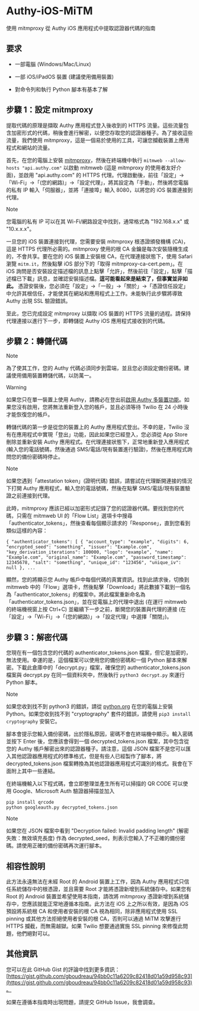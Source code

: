 # Authy-iOS-MiTM
使用 mitmproxy 從 Authy iOS 應用程式中提取認證器代碼的指南

## 要求
- 一部電腦 (Windows/Mac/Linux)

- 一部 iOS/iPadOS 裝置 (建議使用備用裝置)

- 對命令列和執行 Python 腳本有基本了解

## 步驟 1：設定 mitmproxy
提取代碼的原理是擷取 Authy 應用程式登入後收到的 HTTPS 流量。這些流量包含加密形式的代碼，稍後會進行解密，以便您存取您的認證器種子。為了接收這些流量，我們使用 mitmproxy，這是一個易於使用的工具，可讓您攔截裝置上應用程式和網站的流量。

首先，在您的電腦上安裝 [mitmproxy](https://www.mitmproxy.org)，然後在終端機中執行 `mitmweb --allow-hosts "api.authy.com"` 以啟動 mitmweb (這是 mitmproxy 的使用者友好介面)，並啟用 "api.authy.com" 的 HTTPS 代理。代理啟動後，前往「設定」->「Wi-Fi」->「(您的網路)」->「設定代理」，將其設定為「手動」，然後將您電腦的私有 IP 輸入「伺服器」，並將「連接埠」輸入 8080，以將您的 iOS 裝置連接到代理。

> [!NOTE]
> 您電腦的私有 IP 可以在其 Wi-Fi/網路設定中找到，通常格式為 "192.168.x.x" 或 "10.x.x.x"。

一旦您的 iOS 裝置連接到代理，您需要安裝 mitmproxy 根憑證頒發機構 (CA)，這是 HTTPS 代理所必需的。mitmproxy 使用的根 CA 金鑰是每次安裝隨機生成的，不會共享。要在您的 iOS 裝置上安裝根 CA，在代理連接狀態下，使用 Safari 瀏覽 `mitm.it`，然後點擊 iOS 部分下的「取得 mitmproxy-ca-cert.pem」。在 iOS 詢問是否安裝設定描述檔的訊息上點擊「允許」，然後前往「設定」，點擊「描述檔已下載」訊息，並確認安裝描述檔。**這可能看起來是結束了，但事實並非如此。** 憑證安裝後，您必須在「設定」->「一般」->「關於」->「憑證信任設定」中允許其根信任，才能使其在網站和應用程式上工作。未能執行此步驟將導致 Authy 出現 SSL 驗證錯誤。

至此，您已完成設定 mitmproxy 以擷取 iOS 裝置的 HTTPS 流量的過程。請保持代理連接以進行下一步，即轉儲從 Authy iOS 應用程式接收到的代碼。

## 步驟 2：轉儲代碼
> [!NOTE]
> 為了使其工作，您的 Authy 代碼必須同步到雲端，並且您必須設定備份密碼。建議使用備用裝置轉儲代碼，以防萬一。

> [!WARNING]
> 如果您只在單一裝置上使用 Authy，請務必在登出前[啟用 Authy 多裝置功能](https://help.twilio.com/articles/19753646900379-Enable-or-Disable-Authy-Multi-Device)。如果您沒有啟用，您將無法重新登入您的帳戶，並且必須等待 Twilio 在 24 小時後才能恢復您的帳戶。

轉儲代碼的第一步是從您的裝置上的 Authy 應用程式登出。不幸的是，Twilio 沒有在應用程式中實現「登出」功能，因此如果您已經登入，您必須從 App Store 刪除並重新安裝 Authy 應用程式。在代理連接狀態下，正常地重新登入應用程式 (輸入您的電話號碼，然後通過 SMS/電話/現有裝置進行驗證)，然後在應用程式詢問您的備份密碼時停止。

> [!NOTE]
> 如果您遇到「attestation token」(證明代碼) 錯誤，請嘗試在代理斷開連接的情況下打開 Authy 應用程式，輸入您的電話號碼，然後在點擊 SMS/電話/現有裝置驗證之前連接到代理。

此時，mitmproxy 應該已經以加密形式記錄了您的認證器代碼。要找到您的代碼，只需在 mitmweb UI 的「Flow List」選項卡中搜尋「authenticator_tokens」，然後查看每個顯示請求的「Response」，直到您看到類似這樣的內容：

````
{ "authenticator_tokens": [ { "account_type": "example", "digits": 6, "encrypted_seed": "something", "issuer": "Example.com", "key_derivation_iterations": 100000, "logo": "example", "name": "Example.com", "original_name": "Example.com", "password_timestamp": 12345678, "salt": "something", "unique_id": "123456", "unique_iv": null }, ...
````

顯然，您的將顯示您 Authy 帳戶中每個代碼的真實資訊。找到此請求後，切換到 mitmweb 中的「Flow」選項卡，然後點擊「Download」將此數據下載到一個名為「authenticator_tokens」的檔案中。將此檔案重新命名為「authenticator_tokens.json」，並在從電腦上的代理中退出 (在運行 mitmweb 的終端機視窗上按 Ctrl+C) 並繼續下一步之前，斷開您的裝置與代理的連接 (在「設定」->「Wi-Fi」->「(您的網路)」->「設定代理」中選擇「關閉」)。

## 步驟 3：解密代碼
您現在有一個包含您的代碼的 authenticator_tokens.json 檔案，但它是加密的，無法使用。幸運的是，這個檔案可以使用您的備份密碼和一個 Python 腳本來解密。下載此倉庫中的「decrypt.py」檔案，確保您的 authenticator_tokens.json 檔案與 decrypt.py 在同一個資料夾中，然後執行 `python3 decrypt.py` 來運行 Python 腳本。

> [!NOTE]
> 如果您收到找不到 python3 的錯誤，請從 [python.org](https://www.python.org) 在您的電腦上安裝 Python。如果您收到找不到 "cryptography" 套件的錯誤，請使用 `pip3 install cryptography` 安裝它。

腳本會提示您輸入備份密碼，出於隱私原因，密碼不會在終端機中顯示。輸入密碼並按下 Enter 後，您應該會得到一個 decrypted_tokens.json 檔案，其中包含從您的 Authy 帳戶解密出來的認證器種子。請注意，這個 JSON 檔案不是您可以匯入其他認證器應用程式的標準格式，但是有些人已經製作了腳本，將 decrypted_tokens.json 檔案轉換為其他認證器應用程式可識別的格式。我會在下面附上其中一些連結。

在終端機輸入以下程式碼，會立即整理並產生所有可以掃描的 QR CODE 可以使用 Google、Microsoft Auth 驗證器掃描並加入

```
pip install qrcode
python googleauth.py decrypted_tokens.json
```


> [!NOTE]
> 如果您在 JSON 檔案中看到 "Decryption failed: Invalid padding length" (解密失敗：無效填充長度) 作為 decrypted_seed，則表示您輸入了不正確的備份密碼。請使用正確的備份密碼再次運行腳本。

## 相容性說明
此方法永遠無法在未經 Root 的 Android 裝置上工作，因為 Authy 應用程式只信任系統儲存中的根憑證，並且需要 Root 才能將憑證新增到系統儲存中。如果您有 Root 的 Android 裝置並希望使用本指南，請改將 mitmproxy 憑證新增到系統儲存中，您應該就能正常地遵循本指南。此方法在 iOS 上之所以有效，是因為 iOS 預設將系統根 CA 和使用者安裝的根 CA 視為相同，除非應用程式使用 SSL pinning 或其他方法拒絕使用者安裝的根 CA，否則可以通過 MiTM 攻擊進行 HTTPS 攔截，而無需越獄。如果 Twilio 想要通過實施 SSL pinning 來修復此問題，他們絕對可以。

## 其他資訊
您可以在此 GitHub Gist 的評論中找到更多資訊：[https://gist.github.com/gboudreau/94bb0c11a6209c82418d01a59d958c93](https://gist.github.com/gboudreau/94bb0c11a6209c82418d01a59d958c93)。

如果在遵循本指南時出現問題，請提交 GitHub Issue，我會調查。
